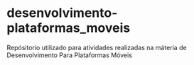 # desenvolvimento-plataformas_moveis

Repósitorio utilizado para atividades realizadas na máteria de Desenvolvimento Para Plataformas Móveis
